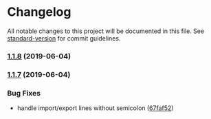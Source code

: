 # Changelog

All notable changes to this project will be documented in this file. See [standard-version](https://github.com/conventional-changelog/standard-version) for commit guidelines.

### [1.1.8](https://github.com/nomaed/dts-builder/compare/v1.1.7...v1.1.8) (2019-06-04)



### [1.1.7](https://github.com/nomaed/dts-builder/compare/v1.1.6...v1.1.7) (2019-06-04)


### Bug Fixes

* handle import/export lines without semicolon ([67faf52](https://github.com/nomaed/dts-builder/commit/67faf52))
